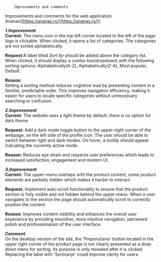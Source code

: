 		Improvements and comments

Improvements and comments for the web application Ananas([https://ananas.rs/](https://ananas.rs/))

***1.Improvement***   
**Current**: The menu icon in the top left corner located to the left of the page logo is clickable. When clicked, it opens a list of categories. The categories are not sorted alphabetically.

**Request**:A label titled *Sort by* should be added above the category list. When clicked, it should display a combo box(dropdown) with the following sorting options: Alphabetically(A-Z), Alphabetically(Z-A), Most popular, Default.

**Reason**:   
Setting a sorting method reduces cognitive load by presenting content in a familiar, predictable order. This improves navigation efficiency, making it easier for users to locate specific categories without unnecessary searching or confusion.

***2.Improvement***   
**Current**: The website uses a light theme by default, there is no option for dark theme.

**Request:** Add a dark mode toggle button to the upper-right corner of the webpage, on the left side of the profile icon. The user should be able to switch between light and dark modes. On hover, a tooltip should appear indicating the currently active mode.

**Reason:** Reduces eye strain and respects user preferences which leads to increased satisfaction, engagement and modern UI.

***3.Improvement***  
**Current**: The upper-menu overlaps with the product content, some product elements are partially hidden which makes it harder to interact.

**Request:** Implement auto-scroll functionality to ensure that the product section is fully visible and not hidden behind the upper-menu. When a user navigates to the section the page should automatically scroll to correctly position the content.

**Reason:** Improves content visibility and enhances the overall user experience by providing smoother, more intuitive navigation, perceived polish and professionalism of the user interface.

***Comment***  
On the desktop version of the site, the 'Preporučeno' button located in the upper right corner of the product page is not clearly presented as a drop-down menu for sorting. Its purpose is only revealed after it is clicked. Replacing the label with 'Sortiranje' could improve clarity for users.

